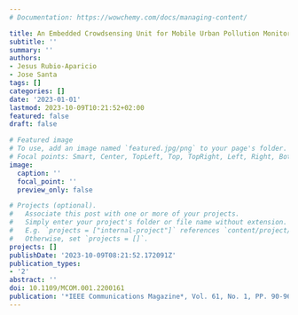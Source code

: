 ```yaml
---
# Documentation: https://wowchemy.com/docs/managing-content/

title: An Embedded Crowdsensing Unit for Mobile Urban Pollution Monitoring
subtitle: ''
summary: ''
authors:
- Jesus Rubio-Aparicio
- Jose Santa
tags: []
categories: []
date: '2023-01-01'
lastmod: 2023-10-09T10:21:52+02:00
featured: false
draft: false

# Featured image
# To use, add an image named `featured.jpg/png` to your page's folder.
# Focal points: Smart, Center, TopLeft, Top, TopRight, Left, Right, BottomLeft, Bottom, BottomRight.
image:
  caption: ''
  focal_point: ''
  preview_only: false

# Projects (optional).
#   Associate this post with one or more of your projects.
#   Simply enter your project's folder or file name without extension.
#   E.g. `projects = ["internal-project"]` references `content/project/deep-learning/index.md`.
#   Otherwise, set `projects = []`.
projects: []
publishDate: '2023-10-09T08:21:52.172091Z'
publication_types:
- '2'
abstract: ''
doi: 10.1109/MCOM.001.2200161
publication: '*IEEE Communications Magazine*, Vol. 61, No. 1, PP. 90-96, DOI: 10.1109/MCOM.001.2200161'
---
```

